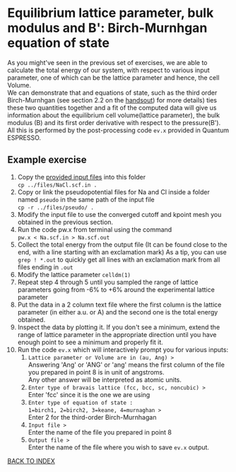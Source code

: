 # Equilibrium lattice parameter, bulk modulus and B': Birch-Murnhgan equation of state

As you might've seen in the previous set of exercises, we are able to calculate the total energy of our system, with respect to various input parameter, one of which can be the lattice parameter and hence, the cell Volume.  
We can demonstrate that and equations of state, such as the third order Birch-Murnhgan (see section 2.2 on the [handsout](../files/handouts.pdf)) for more details) ties these two quantities together and a fit of the computed data will give us information about the equilibrium cell volume(lattice parameter), the bulk modulus (B) and its first order derivative with respect to the pressure(B').  
All this is performed by the post-processing code ```ev.x``` provided in Quantum ESPRESSO.

## Example exercise

1. Copy the [provided input files](../files/NaCl.scf.in) into this folder  
  ```cp ../files/NaCl.scf.in .```
2. Copy or link the pseudopotential files for Na and Cl inside a folder named ```pseudo``` in the same path of the input file  
  ```cp -r ../files/pseudo/ .```
3. Modify the input file to use the converged cutoff and kpoint mesh you obtained in the previous section.
4. Run the code pw.x from terminal using the command  
  ```pw.x < Na.scf.in > Na.scf.out```
5. Collect the total energy from the output file (It can be found close to the end, with a line starting with an exclamation mark)
  As a tip, you can use ```grep ! *.out``` to quickly get all lines with an exclamation mark from all files ending in ```.out```
6. Modify the lattice parameter ```celldm(1)```
7. Repeat step 4 through 5 until you sampled the range of lattice parameters going from -6% to +6% around the experimental lattice parameter
8. Put the data in a 2 column text file where the first column is the lattice parameter (in either a.u. or A) and the second one is the total energy obtained.
9. Inspect the data by plotting it. If you don't see a minimum, extend the range of lattice parameter in the appropriate direction until you have enough point to see a minimum and properly fit it.
10. Run the code ```ev.x``` which will interactively prompt you for various inputs:  
    1. ```Lattice parameter or Volume are in (au, Ang) >```  
      Answering 'Ang' or 'ANG' or 'ang' means the first column of the file you prepared in point 8 is in unit of angstroms.  
      Any other answer will be interpreted as atomic units.
    2. ```Enter type of bravais lattice (fcc, bcc, sc, noncubic) >```  
      Enter 'fcc' since it is the one we are using
    3.  ```Enter type of equation of state :```  
      ```1=birch1, 2=birch2, 3=keane, 4=murnaghan >```  
      Enter 2 for the third-order Birch-Murnhagan
    4. ```Input file >```  
      Enter the name of the file you prepared in point 8
    5. ```Output file >```  
      Enter the name of the file where you wish to save ```ev.x``` output.

[BACK TO INDEX](../README.md)